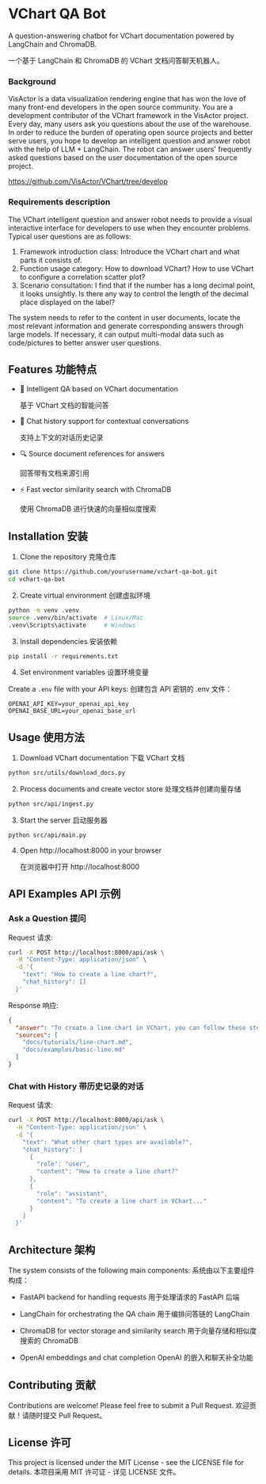 # VChart QA Bot

A question-answering chatbot for VChart documentation powered by LangChain and ChromaDB.

一个基于 LangChain 和 ChromaDB 的 VChart 文档问答聊天机器人。

### Background​
VisActor is a data visualization rendering engine that has won the love of many front-end developers in the open source community. You are a development contributor of the VChart framework in the VisActor project. Every day, many users ask you questions about the use of the warehouse. In order to reduce the burden of operating open source projects and better serve users, you hope to develop an intelligent question and answer robot with the help of LLM + LangChain. The robot can answer users' frequently asked questions based on the user documentation of the open source project.

https://github.com/VisActor/VChart/tree/develop

### Requirements description​
The VChart intelligent question and answer robot needs to provide a visual interactive interface for developers to use when they encounter problems. Typical user questions are as follows:​
1. Framework introduction class: Introduce the VChart chart and what parts it consists of.
2. Function usage category: How to download VChart? How to use VChart to configure a correlation scatter plot?​
3. Scenario consultation: I find that if the number has a long decimal point, it looks unsightly. Is there any way to control the length of the decimal place displayed on the label?​

The system needs to refer to the content in user documents, locate the most relevant information and generate corresponding answers through large models. If necessary, it can output multi-modal data such as code/pictures to better answer user questions.

## Features 功能特点

- 🤖 Intelligent QA based on VChart documentation
  
  基于 VChart 文档的智能问答

- 💬 Chat history support for contextual conversations
  
  支持上下文的对话历史记录

- 🔍 Source document references for answers
  
  回答带有文档来源引用

- ⚡ Fast vector similarity search with ChromaDB
  
  使用 ChromaDB 进行快速的向量相似度搜索

## Installation 安装

1. Clone the repository 克隆仓库

```bash
git clone https://github.com/yourusername/vchart-qa-bot.git
cd vchart-qa-bot
```

2. Create virtual environment 创建虚拟环境

```bash 
python -m venv .venv
source .venv/bin/activate  # Linux/Mac
.venv\Scripts\activate     # Windows
```

3. Install dependencies 安装依赖

```bash
pip install -r requirements.txt
```

4. Set environment variables 设置环境变量

Create a `.env` file with your API keys:
创建包含 API 密钥的 .env 文件：

```
OPENAI_API_KEY=your_openai_api_key
OPENAI_BASE_URL=your_openai_base_url 
```

## Usage 使用方法

1. Download VChart documentation 下载 VChart 文档

```bash
python src/utils/download_docs.py
```

2. Process documents and create vector store 处理文档并创建向量存储

```bash
python src/api/ingest.py
```

3. Start the server 启动服务器

```bash
python src/api/main.py
```

4. Open http://localhost:8000 in your browser
   
   在浏览器中打开 http://localhost:8000

## API Examples API 示例

### Ask a Question 提问

Request 请求:

```bash
curl -X POST http://localhost:8000/api/ask \
  -H "Content-Type: application/json" \
  -d '{
    "text": "How to create a line chart?",
    "chat_history": []
  }'
```

Response 响应:

```json
{
  "answer": "To create a line chart in VChart, you can follow these steps...",
  "sources": [
    "docs/tutorials/line-chart.md",
    "docs/examples/basic-line.md"
  ]
}
```

### Chat with History 带历史记录的对话

Request 请求:

```bash
curl -X POST http://localhost:8000/api/ask \
  -H "Content-Type: application/json" \
  -d '{
    "text": "What other chart types are available?",
    "chat_history": [
      {
        "role": "user",
        "content": "How to create a line chart?"
      },
      {
        "role": "assistant", 
        "content": "To create a line chart in VChart..."
      }
    ]
  }'
```

## Architecture 架构

The system consists of the following main components:
系统由以下主要组件构成：

- FastAPI backend for handling requests
  用于处理请求的 FastAPI 后端

- LangChain for orchestrating the QA chain
  用于编排问答链的 LangChain

- ChromaDB for vector storage and similarity search
  用于向量存储和相似度搜索的 ChromaDB

- OpenAI embeddings and chat completion
  OpenAI 的嵌入和聊天补全功能

## Contributing 贡献

Contributions are welcome! Please feel free to submit a Pull Request.
欢迎贡献！请随时提交 Pull Request。

## License 许可

This project is licensed under the MIT License - see the LICENSE file for details.
本项目采用 MIT 许可证 - 详见 LICENSE 文件。
```
